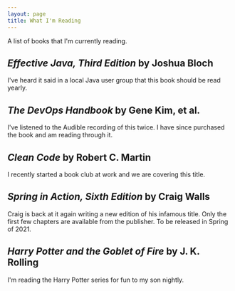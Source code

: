 ```yaml
---
layout: page
title: What I'm Reading
---
```


A list of books that I'm currently reading.

## *Effective Java, Third Edition* by Joshua Bloch
I've heard it said in a local Java user group that this book should be read yearly.

## *The DevOps Handbook* by Gene Kim, et al.
I've listened to the Audible recording of this twice. I have since purchased the book and am reading through it.

## *Clean Code* by Robert C. Martin
I recently started a book club at work and we are covering this title.

## *Spring in Action, Sixth Edition* by Craig Walls
Craig is back at it again writing a new edition of his infamous title. Only the first few chapters are available from the publisher. To be released in Spring of 2021.

## *Harry Potter and the Goblet of Fire* by J. K. Rolling
I'm reading the Harry Potter series for fun to my son nightly.
